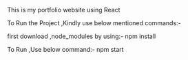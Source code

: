This is my portfolio website using React


To Run the Project ,Kindly use below mentioned commands:-

first download ,node_modules by using:-
npm install

To Run ,Use below command:-
npm start
